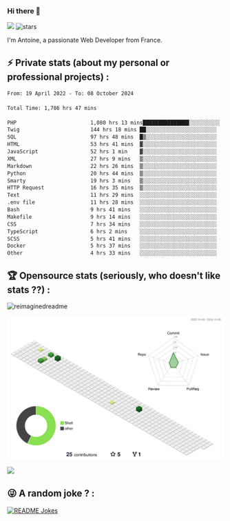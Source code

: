 ### Hi there 👋

![](https://komarev.com/ghpvc/?username=niotna)
<img src="https://img.shields.io/github/stars/niotna?label=Stars" alt="stars">

I'm Antoine, a passionate Web Developer from France.

## :zap: Private stats (about my personal or professional projects) : 

<!--START_SECTION:waka-->

```txt
From: 19 April 2022 - To: 08 October 2024

Total Time: 1,786 hrs 47 mins

PHP                        1,080 hrs 13 mins███████████████░░░░░░░░░░   60.46 %
Twig                       144 hrs 18 mins ██░░░░░░░░░░░░░░░░░░░░░░░   08.08 %
SQL                        97 hrs 48 mins  █▒░░░░░░░░░░░░░░░░░░░░░░░   05.47 %
HTML                       53 hrs 41 mins  ▓░░░░░░░░░░░░░░░░░░░░░░░░   03.00 %
JavaScript                 52 hrs 1 min    ▓░░░░░░░░░░░░░░░░░░░░░░░░   02.91 %
XML                        27 hrs 9 mins   ▒░░░░░░░░░░░░░░░░░░░░░░░░   01.52 %
Markdown                   22 hrs 26 mins  ▒░░░░░░░░░░░░░░░░░░░░░░░░   01.26 %
Python                     20 hrs 44 mins  ▒░░░░░░░░░░░░░░░░░░░░░░░░   01.16 %
Smarty                     19 hrs 3 mins   ▒░░░░░░░░░░░░░░░░░░░░░░░░   01.07 %
HTTP Request               16 hrs 35 mins  ▒░░░░░░░░░░░░░░░░░░░░░░░░   00.93 %
Text                       11 hrs 29 mins  ░░░░░░░░░░░░░░░░░░░░░░░░░   00.64 %
.env file                  11 hrs 28 mins  ░░░░░░░░░░░░░░░░░░░░░░░░░   00.64 %
Bash                       9 hrs 41 mins   ░░░░░░░░░░░░░░░░░░░░░░░░░   00.54 %
Makefile                   9 hrs 14 mins   ░░░░░░░░░░░░░░░░░░░░░░░░░   00.52 %
CSS                        7 hrs 34 mins   ░░░░░░░░░░░░░░░░░░░░░░░░░   00.42 %
TypeScript                 6 hrs 2 mins    ░░░░░░░░░░░░░░░░░░░░░░░░░   00.34 %
SCSS                       5 hrs 41 mins   ░░░░░░░░░░░░░░░░░░░░░░░░░   00.32 %
Docker                     5 hrs 37 mins   ░░░░░░░░░░░░░░░░░░░░░░░░░   00.32 %
Other                      4 hrs 33 mins   ░░░░░░░░░░░░░░░░░░░░░░░░░   00.25 %
```

<!--END_SECTION:waka-->

## :trophy: Opensource stats (seriously, who doesn't like stats ??) : 

<!---
[![Top Langs](https://github-readme-stats.vercel.app/api/top-langs/?username=niotna)](https://github.com/anuraghazra/github-readme-stats) 
-->
<img src="https://myreadme.vercel.app/api/embed/niotna?panels=userstatistics,toprepositories,toplanguages,commitgraph" alt="reimaginedreadme" />

![](./profile-3d-contrib/profile-green-animate.svg)

<img src="https://github-profile-trophy.vercel.app/?username=niotna&theme=juicyfresh&no-bg=true" />

## :stuck_out_tongue_winking_eye: A random joke ? : 

<a href="https://readme-jokes.vercel.app"><img align="center" src="https://readme-jokes.vercel.app/api" alt="README Jokes"></a>
